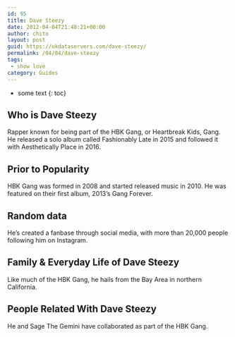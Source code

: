 ```yaml
---
id: 95
title: Dave Steezy
date: 2012-04-04T21:48:21+00:00
author: chito
layout: post
guid: https://ukdataservers.com/dave-steezy/
permalink: /04/04/dave-steezy
tags:
 - show love
category: Guides
---
```


* some text
{: toc}


## Who is  Dave Steezy
                  
                  
                  
Rapper known for being part of the HBK Gang, or Heartbreak Kids, Gang. He released a solo album called Fashionably Late in 2015 and followed it with Aesthetically Place in 2016.
                  
                
                
                
## Prior to Popularity 
                  
                  
                  
HBK Gang was formed in 2008 and started released music in 2010. He was featured on their first album, 2013&#8217;s Gang Forever.
                  
                
                
                
## Random data 
                  
                  
                  
He&#8217;s created a fanbase through social media, with more than 20,000 people following him on Instagram.
                  
                
                
                
## Family & Everyday Life of Dave Steezy
                  
                  
                  
Like much of the HBK Gang, he hails from the Bay Area in northern California.
                  
                
                
                
## People Related With  Dave Steezy
                  
                  
                  
He and Sage The Gemini have collaborated as part of the HBK Gang.
                  
                
              
            
          
          
          
    
    
  
